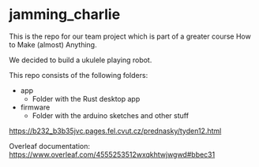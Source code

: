# jamming_charlie

This is the repo for our team project which is part of a greater course How to Make (almost) Anything. 

We decided to build a ukulele playing robot. 

This repo consists of the following folders:
 - app
   - Folder with the Rust desktop app
 - firmware
   - Folder with the arduino sketches and other stuff


https://b232_b3b35jvc.pages.fel.cvut.cz/prednasky/tyden12.html

Overleaf documentation:
https://www.overleaf.com/4555253512wxqkhtwjwgwd#bbec31
